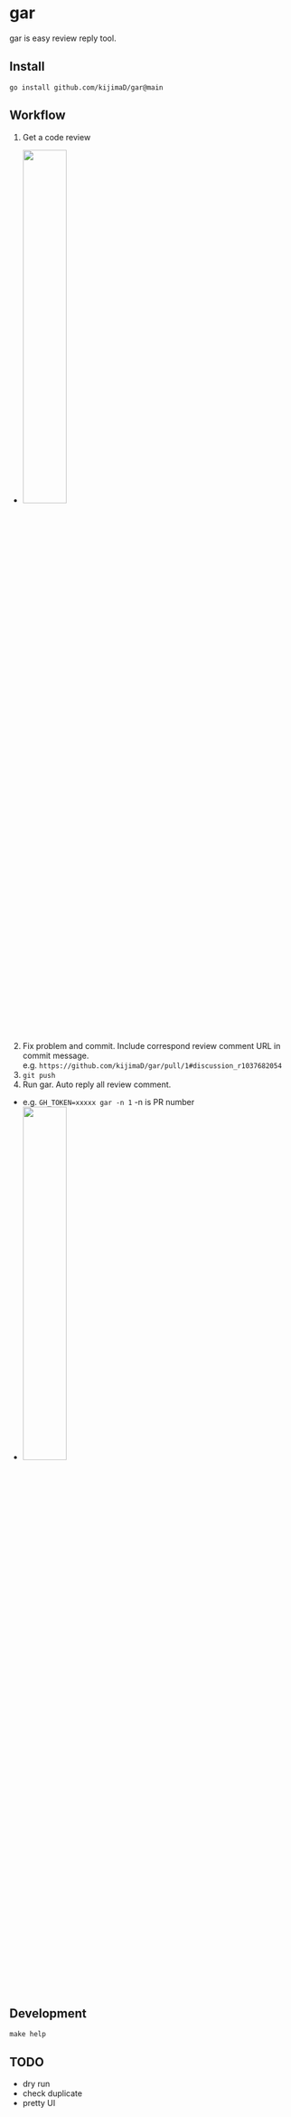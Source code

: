 # gar

gar is easy review reply tool.

## Install

```shell
go install github.com/kijimaD/gar@main
```

## Workflow

1. Get a code review
  + <img src="https://user-images.githubusercontent.com/11595790/205493035-6a0be592-3d0c-4ca2-ac02-43dc5b1e1417.png" width="40%">
2. Fix problem and commit. Include correspond review comment URL in commit message.<br> e.g. `https://github.com/kijimaD/gar/pull/1#discussion_r1037682054`<br>
3. `git push`
4. Run gar. Auto reply all review comment.
  + e.g. `GH_TOKEN=xxxxx gar -n 1` -n is PR number
  + <img src="https://user-images.githubusercontent.com/11595790/205493043-97d7b855-94fb-487e-b5e9-be9039d3918c.png" width="40%">

## Development

```shell
make help
```

## TODO

- dry run
- check duplicate
- pretty UI
